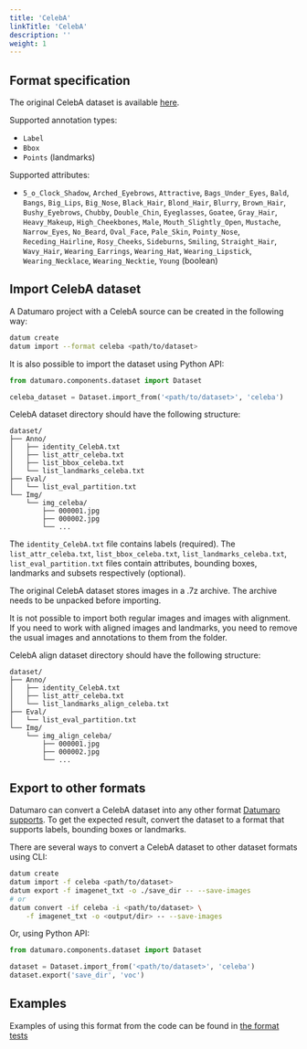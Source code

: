 ```yaml
---
title: 'CelebA'
linkTitle: 'CelebA'
description: ''
weight: 1
---
```


## Format specification

The original CelebA dataset is available
[here](https://mmlab.ie.cuhk.edu.hk/projects/CelebA.html).

Supported annotation types:
- `Label`
- `Bbox`
- `Points` (landmarks)

Supported attributes:
- `5_o_Clock_Shadow`, `Arched_Eyebrows`, `Attractive`,
  `Bags_Under_Eyes`, `Bald`, `Bangs`, `Big_Lips`, `Big_Nose`, `Black_Hair`,
  `Blond_Hair`, `Blurry`, `Brown_Hair`, `Bushy_Eyebrows`, `Chubby`,
  `Double_Chin`, `Eyeglasses`, `Goatee`, `Gray_Hair`, `Heavy_Makeup`,
  `High_Cheekbones`, `Male`, `Mouth_Slightly_Open`, `Mustache`, `Narrow_Eyes`,
  `No_Beard`, `Oval_Face`, `Pale_Skin`, `Pointy_Nose`, `Receding_Hairline`,
  `Rosy_Cheeks`, `Sideburns`, `Smiling`, `Straight_Hair`, `Wavy_Hair`,
  `Wearing_Earrings`, `Wearing_Hat`, `Wearing_Lipstick`, `Wearing_Necklace`,
  `Wearing_Necktie`, `Young` (boolean)

## Import CelebA dataset

A Datumaro project with a CelebA source can be created in the following way:

```bash
datum create
datum import --format celeba <path/to/dataset>
```

It is also possible to import the dataset using Python API:

```python
from datumaro.components.dataset import Dataset

celeba_dataset = Dataset.import_from('<path/to/dataset>', 'celeba')
```

CelebA dataset directory should have the following structure:

<!--lint disable fenced-code-flag-->
```
dataset/
├── Anno/
│   ├── identity_CelebA.txt
│   ├── list_attr_celeba.txt
│   ├── list_bbox_celeba.txt
│   └── list_landmarks_celeba.txt
├── Eval/
│   └── list_eval_partition.txt
└── Img/
    └── img_celeba/
        ├── 000001.jpg
        ├── 000002.jpg
        └── ...
```

The `identity_CelebA.txt` file contains labels (required).
The `list_attr_celeba.txt`, `list_bbox_celeba.txt`,
`list_landmarks_celeba.txt`, `list_eval_partition.txt` files contain
attributes, bounding boxes, landmarks and subsets respectively
(optional).

The original CelebA dataset stores images in a .7z archive. The archive
needs to be unpacked before importing.

It is not possible to import both regular images and images with alignment.
If you need to work with aligned images and landmarks, you need to remove
the usual images and annotations to them from the folder.

CelebA align dataset directory should have the following structure:

<!--lint disable fenced-code-flag-->
```
dataset/
├── Anno/
│   ├── identity_CelebA.txt
│   ├── list_attr_celeba.txt
│   └── list_landmarks_align_celeba.txt
├── Eval/
│   └── list_eval_partition.txt
└── Img/
    └── img_align_celeba/
        ├── 000001.jpg
        ├── 000002.jpg
        └── ...
```

## Export to other formats

Datumaro can convert a CelebA dataset into any other format [Datumaro supports](/docs/user-manual/supported_formats/).
To get the expected result, convert the dataset to a format
that supports labels, bounding boxes or landmarks.

There are several ways to convert a CelebA dataset to other dataset
formats using CLI:

```bash
datum create
datum import -f celeba <path/to/dataset>
datum export -f imagenet_txt -o ./save_dir -- --save-images
# or
datum convert -if celeba -i <path/to/dataset> \
    -f imagenet_txt -o <output/dir> -- --save-images
```

Or, using Python API:

```python
from datumaro.components.dataset import Dataset

dataset = Dataset.import_from('<path/to/dataset>', 'celeba')
dataset.export('save_dir', 'voc')
```

## Examples

Examples of using this format from the code can be found in
[the format tests](https://github.com/openvinotoolkit/datumaro/blob/develop/tests/test_celeba_format.py)
